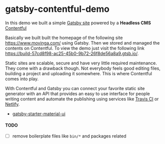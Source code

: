 # gatsby-contentful-demo
In this demo we built a simple [Gatsby site](https://www.gatsbyjs.com/) powered by a **Headless CMS** [Contentful](https://www.contentful.com/)

Basically we built built the homepage of the following site https://www.movinga.com/ using Gatsby. Then we stored and
managed the contents on Contentful.
To view the demo just visit the following link https://build-57cd8f98-ac25-45b0-9b72-26f8de56a8a9.gtsb.io/.


Static sites are scalable, secure and have very little required maintenance. They come with a drawback though. Not everybody feels good editing files, building a project and uploading it somewhere. This is where Contentful comes into play.

With Contentful and Gatsby you can connect your favorite static site generator with an API that provides an easy to use interface for people writing content and automate the publishing using services like [Travis CI](https://travis-ci.org/) or [Netlify](https://www.netlify.com/).


- [gatsby-starter-material-ui](https://www.gatsbyjs.org/starters/dominicabela/gatsby-starter-material-ui/)

#### TODO

- [ ] remove boilerplate files like `bin/*` and packages related


